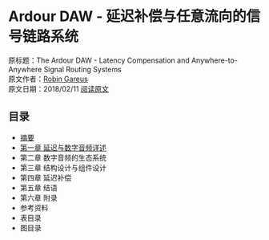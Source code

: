 # Ardour DAW - 延迟补偿与任意流向的信号链路系统  
原标题：The Ardour DAW - Latency Compensation and Anywhere-to-Anywhere Signal Routing Systems  
原文作者：[Robin Gareus](https://github.com/x42)  
原文日期：2018/02/11
[阅读原文](https://gareus.org/misc/thesis-p8/2017-12-Gareus-Lat.pdf)

## 目录

- [摘要](./abstract.md)
- [第一章 延迟与数字音频详述](./1-on-latency-and-digital-audio.md)
- 第二章 数字音频的生态系统
- 第三章 结构设计与组件设计
- 第四章 延迟补偿
- 第五章 结语
- 第六章 附录
- 参考资料
- 表目录
- 图目录